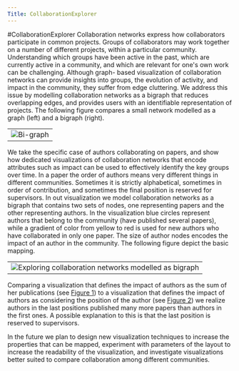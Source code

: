 ```yaml
---
Title: CollaborationExplorer
---
```

#CollaborationExplorer
Collaboration networks express how collaborators participate in common projects. Groups of collaborators may work together on a number of different projects, within a particular community. Understanding which groups have been active in the past, which are currently active in a community, and which are relevant for one's own work can be challenging. Although graph- based visualization of collaboration networks can provide insights into groups, the evolution of activity, and impact in the community, they suffer from edge cluttering. We address this issue by modelling collaboration networks as a bigraph that reduces overlapping edges, and provides users with an identifiable representation of projects. The following figure compares a small network modelled as a graph (left) and a bigraph (right). 


| |
|---|
|![Bi-graph](%assets_url%/files/7f/bp9wnd7d86cjeoi9n3i6hcu0zki5vj/bigraph.png)

We take the specific case of authors collaborating on papers, and show how dedicated visualizations of collaboration networks that encode attributes such as impact can be used to effectively identify the key groups over time. In a paper the order of authors means very different things in different communities. Sometimes it is strictly alphabetical, sometimes in order of contribution, and sometimes the final position is reserved for supervisors. In out visualization we model collaboration networks as a bigraph that contains two sets of nodes, one representing papers and the other representing authors. In the visualization blue circles represent authors that belong to the community (have published several papers), while a gradient of color from yellow to red is used for new authors who have collaborated in only one paper. The size of author nodes encodes the impact of an author in the community. The following figure depict the basic mapping.


| |
|---|
|![Exploring collaboration networks modelled as bigraph](%assets_url%/files/5a/xvwbaix61x0lkxcciryzh21nbg3srw/visualization.png)

Comparing a visualization that defines the impact of authors as the sum of her publications (see [Figure 1](/download/merino/LiteraVis/collaborationWithOrder.html)) to a visualization that defines the impact of authors as considering the position of the author (see [Figure 2](/download/merino/LiteraVis/collaborationWithoutOrder.html)) we realize authors in the last positions published many more papers than authors in the first ones. A possible explanation to this is that the last position is reserved to supervisors.

In the future we plan to design new visualization techniques to increase the properties that can be mapped, experiment with parameters of the layout to increase the readability of the visualization, and investigate visualizations better suited to compare collaboration among different communities.
